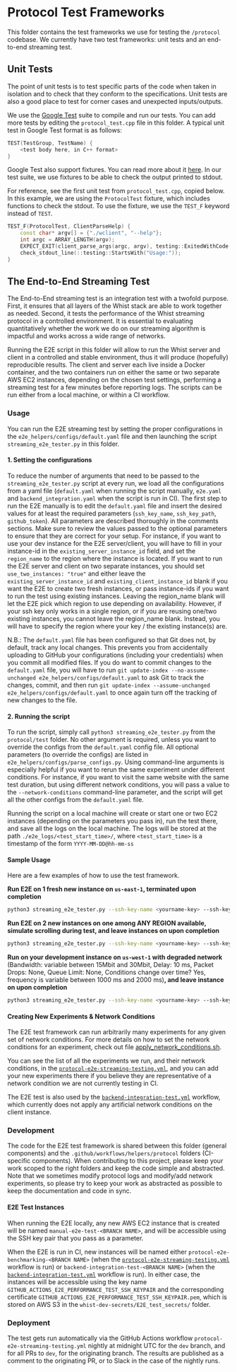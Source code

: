 # Protocol Test Frameworks

This folder contains the test frameworks we use for testing the `/protocol` codebase. We currently have two test frameworks: unit tests and an end-to-end streaming test.

## Unit Tests

The point of unit tests is to test specific parts of the code when taken in isolation and to check that they conform to the specifications. Unit tests are also a good place to test for corner cases and unexpected inputs/outputs.

We use the [Google Test](https://google.github.io/googletest/) suite to compile and run our tests. You can add more tests by editing the `protocol_test.cpp` file in this folder. A typical unit test in Google Test format is as follows:

```c++
TEST(TestGroup, TestName) {
    <test body here, in C++ format>
}
```

Google Test also support fixtures. You can read more about it [here](https://google.github.io/googletest/primer.html#same-data-multiple-tests). In our test suite, we use fixtures to be able to check the output printed to stdout.

For reference, see the first unit test from `protocol_test.cpp`, copied below. In this example, we are using the `ProtocolTest` fixture, which includes functions to check the stdout. To use the fixture, we use the `TEST_F` keyword instead of `TEST`.

```c++
TEST_F(ProtocolTest, ClientParseHelp) {
    const char* argv[] = {"./wclient", "--help"};
    int argc = ARRAY_LENGTH(argv);
    EXPECT_EXIT(client_parse_args(argc, argv), testing::ExitedWithCode(0), "");
    check_stdout_line(::testing::StartsWith("Usage:"));
}
```

## The End-to-End Streaming Test

The End-to-End streaming test is an integration test with a twofold purpose. First, it ensures that all layers of the Whist stack are able to work together as needed. Second, it tests the performance of the Whist streaming protocol in a controlled environment. It is essential to evaluating quantitatively whether the work we do on our streaming algorithm is impactful and works across a wide range of networks.

Running the E2E script in this folder will allow to run the Whist server and client in a controlled and stable environment, thus it will produce (hopefully) reproducible results. The client and server each live inside a Docker container, and the two containers run on either the same or two separate AWS EC2 instances, depending on the chosen test settings, performing a streaming test for a few minutes before reporting logs. The scripts can be run either from a local machine, or within a CI workflow.

### Usage

You can run the E2E streaming test by setting the proper configurations in the `e2e_helpers/configs/default.yaml` file and then launching the script `streaming_e2e_tester.py` in this folder.

#### 1. Setting the configurations

To reduce the number of arguments that need to be passed to the `streaming_e2e_tester.py` script at every run, we load all the configurations from a yaml file (`default.yaml` when running the script manually, `e2e.yaml` and `backend_integration.yaml` when the script is run in CI). The first step to run the E2E manually is to edit the `default.yaml` file and insert the desired values for at least the required parameters (`ssh_key_name`, `ssh_key_path`, `github_token`). All parameters are described thoroughly in the comments sections. Make sure to review the values passed to the optional parameters to ensure that they are correct for your setup. For instance, if you want to use your dev instance for the E2E server/client, you will have to fill in your instance-id in the `existing_server_instance_id` field, and set the `region_name` to the region where the instance is located. If you want to run the E2E server and client on two separate instances, you should set `use_two_instances: "true"` and either leave the `existing_server_instance_id` and `existing_client_instance_id` blank if you want the E2E to create two fresh instances, or pass instance-ids if you want to run the test using existing instances. Leaving the region_name blank will let the E2E pick which region to use depending on availability. However, if your ssh key only works in a single region, or if you are reusing one/two existing instances, you cannot leave the region_name blank. Instead, you will have to specify the region where your key / the existing instance(s) are.

N.B.: The `default.yaml` file has been configured so that Git does not, by default, track any local changes. This prevents you from accidentally uploading to GitHub your configurations (including your credentials) when you commit all modified files. If you do want to commit changes to the `default.yaml` file, you will have to run `git update-index --no-assume-unchanged e2e_helpers/configs/default.yaml` to ask Git to track the changes, commit, and then run `git update-index --assume-unchanged e2e_helpers/configs/default.yaml` to once again turn off the tracking of new changes to the file.

#### 2. Running the script

To run the script, simply call `python3 streaming_e2e_tester.py` from the `protocol/test` folder. No other argument is required, unless you want to override the configs from the `default.yaml` config file. All optional parameters (to override the configs) are listed in `e2e_helpers/configs/parse_configs.py`. Using command-line arguments is especially helpful if you want to rerun the same experiment under different conditions. For instance, if you want to visit the same website with the same test duration, but using different network conditions, you will pass a value to the `--network-conditions` command-line parameter, and the script will get all the other configs from the `default.yaml` file.

Running the script on a local machine will create or start one or two EC2 instances (depending on the parameters you pass in), run the test there, and save all the logs on the local machine. The logs will be stored at the path `./e2e_logs/<test_start_time>/`, where `<test_start_time>` is a timestamp of the form `YYYY-MM-DD@hh-mm-ss`

#### Sample Usage

Here are a few examples of how to use the test framework.

**Run E2E on 1 fresh new instance on `us-east-1`, terminated upon completion**

```bash
python3 streaming_e2e_tester.py --ssh-key-name <yourname-key> --ssh-key-path </path/to/yourname-key.pem> --github-token <your-github-token-here>
```

**Run E2E on 2 new instances on one among ANY REGION available, simulate scrolling during test, and leave instances on upon completion**

```bash
python3 streaming_e2e_tester.py --ssh-key-name <yourname-key> --ssh-key-path </path/to/yourname-key.pem> --github-token <your-github-token-here --region-name="" --simulate-scrolling=10 --testing-url="https://docs.nvidia.com/video-technologies/video-codec-sdk/nvenc-video-encoder-api-prog-guide/" --leave-instances-on=true>
```

**Run on your development instance on `us-west-1` with degraded network** (Bandwidth: variable between 15Mbit and 30Mbit, Delay: 10 ms, Packet Drops: None, Queue Limit: None, Conditions change over time? Yes, frequency is variable between 1000 ms and 2000 ms)**, and leave instance on upon completion**

```bash
python3 streaming_e2e_tester.py --ssh-key-name <yourname-key> --ssh-key-path </path/to/yourname-key.pem> --github-token <your-github-token-here --region-name us-west-1 --existing-server-instance-id <your-dev-instance-id> --leave-instances-on=true --skip-host-setup=true --network-conditions 15Mbit-30Mbit,10,None,None,1000-2000
```

#### Creating New Experiments & Network Conditions

The E2E test framework can run arbitrarily many experiments for any given set of network conditions. For more details on how to set the network conditions for an experiment, check out file [apply_network_conditions.sh](helpers/setup/apply_network_conditions.sh).

You can see the list of all the experiments we run, and their network conditions, in the [`protocol-e2e-streaming-testing.yml`](../../.github/workflows/protocol-e2e-streaming-testing.yml), and you can add your new experiments there if you believe they are representative of a network condition we are not currently testing in CI.

The E2E test is also used by the [`backend-integration-test.yml`](../../.github/workflows/backend-integration-test.yml) workflow, which currently does not apply any artificial network conditions on the client instance.

### Development

The code for the E2E test framework is shared between this folder (general components) and the `.github/workflows/helpers/protocol` folders (CI-specific components). When contributing to this project, please keep your work scoped to the right folders and keep the code simple and abstracted. Note that we sometimes modify protocol logs and modify/add network experiments, so please try to keep your work as abstracted as possible to keep the documentation and code in sync.

#### E2E Test Instances

When running the E2E locally, any new AWS EC2 instance that is created will be named `manual-e2e-test-<BRANCH NAME>`, and will be accessible using the SSH key pair that you pass as a parameter.

When the E2E is run in CI, new instances will be named either `protocol-e2e-benchmarking-<BRANCH NAME>` (when the [`protocol-e2e-streaming-testing.yml`](../../.github/workflows/protocol-e2e-streaming-testing.yml) workflow is run) or `backend-integration-test-<BRANCH NAME>` (when the [`backend-integration-test.yml`](../../.github/workflows/backend-integration-test.yml) workflow is run). In either case, the instances will be accessible using the key name `GITHUB_ACTIONS_E2E_PERFORMANCE_TEST_SSH_KEYPAIR` and the corresponding certificate `GITHUB_ACTIONS_E2E_PERFORMANCE_TEST_SSH_KEYPAIR.pem`, which is stored on AWS S3 in the `whist-dev-secrets/E2E_test_secrets/` folder.

### Deployment

The test gets run automatically via the GitHub Actions workflow `protocol-e2e-streaming-testing.yml` nightly at midnight UTC for the `dev` branch, and for all PRs to `dev`, for the originating branch. The results are published as a comment to the originating PR, or to Slack in the case of the nightly runs.
